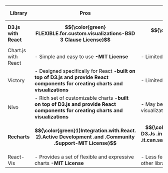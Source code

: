 | Library            | Pros                                                         | Cons                                       | GitHub Repository                                          |
|--------------------|--------------------------------------------------------------|--------------------------------------------|-------------------------------------------------------------|
| **D3.js with React**| **$${\color{green} FLEXIBLE.for.custom.visualizations-BSD 3 Clause License}$$**| **$${\color{red}Steeper .learning .curve}$$**                 | [D3.js](https://github.com/d3/d3), [React D3 Library](https://github.com/react-d3-library/react-d3-library)               |
| Chart.js with React | - Simple and easy to use **-MIT License**                                     | - Limited customization options            | [Chart.js](https://github.com/chartjs/Chart.js), [React Chartjs 2](https://github.com/jerairrest/react-chartjs-2)         |
| Victory            | - Designed specifically for React **-built on top of D3.js and  provide React components for creating charts and visualizations**                            | - Limited chart types compared to D3.js    | [Victory](https://github.com/FormidableLabs/victory)          |
| Nivo               | - Rich set of customizable charts **-built on top of D3.js and  provide React components for creating charts and visualizations**                             | - May be overkill for simple visualizations | [Nivo](https://github.com/plouc/nivo)                       |
| **Recharts**       | **$${\color{green}1)Integration.with.React. 2).Active Development .and .Community .Support-MIT License}$$**     | **$${\color{red}Limited .compared .to D3.Js .in .advanced .customization. But .it.can.satisfy.our.project's.requirments }$$** | [color{red}Recharts](https://github.com/recharts/recharts)           |
| React-Vis          | - Provides a set of flexible and expressive charts **-MIT License**           | - Less feature-rich compared to some other libraries | [React-Vis](https://github.com/uber/react-vis)            |
